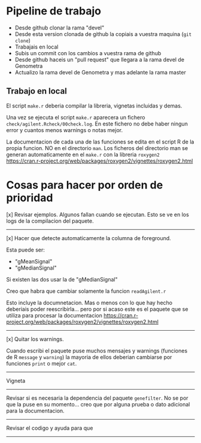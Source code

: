 



Pipeline de trabajo
================================================================================

- Desde github clonar la rama "devel"
- Desde esta version clonada de github la copiais a vuestra maquina (`git clone`)
- Trabajais en local
- Subis un commit con los cambios a vuestra rama de github
- Desde github haceis un "pull request" que llegara a la rama devel de Genometra
- Actualizo la rama devel de Genometra y mas adelante la rama master


Trabajo en local
--------------------------------------------------------------------------------

El script `make.r` deberia compilar la libreria, vignetas incluidas y demas.

Una vez se ejecuta el script `make.r` aparecera un fichero `check/agilent.Rcheck/00check.log`.
En este fichero no debe haber ningun error y cuantos menos warnings o notas mejor.

La documentacion de cada una de las funciones se edita en el script R de la propia funcion.
NO en el directorio `man`.
Los ficheros del directorio man se generan automaticamente en el `make.r`
con la libreria `roxygen2`
<https://cran.r-project.org/web/packages/roxygen2/vignettes/roxygen2.html>


Cosas para hacer por orden de prioridad
================================================================================

[x] Revisar ejemplos. Algunos fallan cuando se ejecutan. Esto se ve en los logs de la compilacion del paquete.

--------------------------------------------------------------------------------

[x] Hacer que detecte automaticamente la columna de foreground.

Esta puede ser:

- "gMeanSignal"
- "gMedianSignal"

Si existen las dos usar la de "gMedianSignal"

Creo que habra que cambiar solamente la funcion `readAgilent.r`

Esto incluye la documnetacion. Mas o menos con lo que hay hecho deberiais poder reescribirla...
pero por si acaso este es el paquete que se utiliza para procesar la documentacion <https://cran.r-project.org/web/packages/roxygen2/vignettes/roxygen2.html>

--------------------------------------------------------------------------------

[x] Quitar los warnings.

Cuando escribi el paquete puse muchos mensajes y warnings (funciones de R `message` y `warning`)
la mayoria de ellos deberian cambiarse por funciones `print` o mejor `cat`.

--------------------------------------------------------------------------------

Vigneta

--------------------------------------------------------------------------------

Revisar si es necesaria la dependencia del paquete `genefilter`.
No se por que la puse en su momento... creo que por alguna prueba o dato adicional para la documentacion.

--------------------------------------------------------------------------------

Revisar el codigo y ayuda para que 

--------------------------------------------------------------------------------

<!--
Use the function colMedians form pakage [matrixStats](http://cran.fhcrc.org/web/packages/matrixStats/index.html)
within the function averageDuplicatedRows
-->
